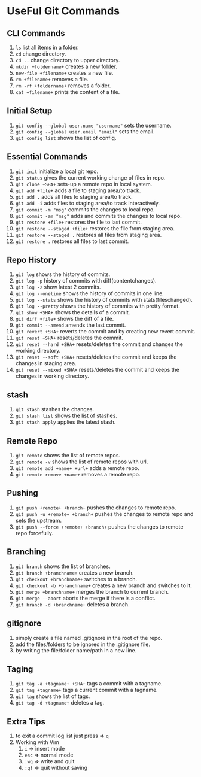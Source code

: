 # UseFul Git Commands

## CLI Commands
1. `ls` list all items in a folder.
2. `cd` change directory.
3. `cd ..` change directory to upper directory.
4. `mkdir +foldername+` creates a new folder.
5. `new-file +filename+` creates a new file.
6. `rm +filename+` removes a file.
7. `rm -rf +foldername+` removes a folder.
8. `cat +filename+` prints the content of a file.

## Initial Setup
1. `git config --global user.name "username"` sets the username.
2. `git config --global user.email "email"` sets the email.
3. `git config list` shows the list of config.

## Essential Commands
1. `git init` initialize a local git repo.
2. `git status` gives the current working change of files in repo.
3. `git clone +SHA+` sets-up a remote repo in local system.
4. `git add +file+` adds a file to staging area/to track.
5. `git add .` adds all files to staging area/to track.
6. `git add -i` adds files to staging area/to track interactively.
7. `git commit -m "msg"` commits the changes to local repo.
8. `git commit -am "msg"` adds and commits the changes to local repo.
9. `git restore +file+` restores the file to last commit.
10. `git restore --staged +file+` restores the file from staging area.
11. `git restore --staged .` restores all files from staging area.
12. `git restore .` restores all files to last commit.


## Repo History
1. `git log` shows the history of commits.
2. `git log -p` history of commits with diff(contentchanges).
3. `git log -2` show latest 2 commits.
4. `git log --oneline` shows the history of commits in one line.
5. `git log --stats` shows the history of commits with stats(fileschanged).
6. `git log --pretty` shows the history of commits with pretty format.
7. `git show +SHA+` shows the details of a commit.
8. `git diff +file+` shows the diff of a file.
9. `git commit --amend` amends the last commit.
10. `git revert +SHA+` reverts the commit and by creating new revert commit.
11. `git reset +SHA+` resets/deletes the commit.
12. `git reset --hard +SHA+` resets/deletes the commit and changes the working directory.
13. `git reset --soft +SHA+` resets/deletes the commit and keeps the changes in staging area.
14. `git reset --mixed +SHA+` resets/deletes the commit and keeps the changes in working directory.

## stash
1. `git stash` stashes the changes.
2. `git stash list` shows the list of stashes.
3. `git stash apply` applies the latest stash.

## Remote Repo
1. `git remote` shows the list of remote repos.
2. `git remote -v` shows the list of remote repos with url.
3. `git remote add +name+ +url+` adds a remote repo.
4. `git remote remove +name+` removes a remote repo.

## Pushing
1. `git push +remote+ +branch+` pushes the changes to remote repo.
2. `git push -u +remote+ +branch+` pushes the changes to remote repo and sets the upstream.
3. `git push --force +remote+ +branch+` pushes the changes to remote repo forcefully.

## Branching
1. `git branch` shows the list of branches.
2. `git branch +branchname+` creates a new branch.
3. `git checkout +branchname+` switches to a branch.
4. `git checkout -b +branchname+` creates a new branch and switches to it.
5. `git merge +branchname+` merges the branch to current branch.
6. `git merge --abort` aborts the merge if there is a conflict.
7. `git branch -d +branchname+` deletes a branch.

## gitignore
1. simply create a file named .gitignore in the root of the repo.
2. add the files/folders to be ignored in the .gitignore file.
3. by writing the file/folder name/path in a new line.

## Taging
1. `git tag -a +tagname+ +SHA+` tags a commit with a tagname.
2. `git tag +tagname+` tags a current commit with a tagname.
3. `git tag` shows the list of tags.
4. `git tag -d +tagname+` deletes a tag.

## Extra Tips
1. to exit a commit log list just press => `q`
2. Working with Vim
    1. `i` => insert mode
    2. `esc` => normal mode
    3. `:wq` => write and quit
    4. `:q!` => quit without saving

